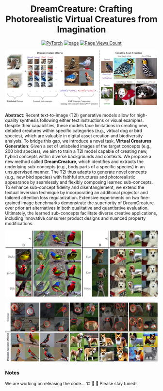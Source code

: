 <div align="center">
  
# DreamCreature: Crafting Photorealistic Virtual Creatures from Imagination

<a href="https://pytorch.org/get-started/locally/"><img alt="PyTorch" src="https://img.shields.io/badge/PyTorch-ee4c2c?logo=pytorch&logoColor=white"></a>
<a href="https://dreamwireart.github.io/"><img alt="page" src="https://img.shields.io/badge/Webpage-0054a6?logo=Google%20chrome&logoColor=white"></a>
[![Page Views Count](https://badges.toozhao.com/badges/01HG2ZDZV8WJ73GSR6PXBXAZ56/blue.svg)](https://badges.toozhao.com/badges/01HG2ZDZV8WJ73GSR6PXBXAZ56 "Get your own page views count badge on badges.toozhao.com")

</div>

![overview](docs/fig1.png)

**Abstract**: Recent text-to-image (T2I) generative models allow for high-quality synthesis following either text instructions or visual examples. Despite their capabilities, these models face limitations in creating new, detailed creatures within specific categories (e.g., virtual dog or bird species), which are valuable in digital asset creation and biodiversity analysis. 
To bridge this gap, we introduce a novel task, **Virtual Creatures Generation**: Given a set of unlabeled images of the target concepts (e.g., 200 bird species), we aim to train a T2I model capable of creating new, hybrid concepts within diverse backgrounds and contexts.
We propose a new method called **DreamCreature**, which identifies and extracts the underlying sub-concepts (e.g., body parts of a specific species) in an unsupervised manner. The T2I thus adapts to generate novel concepts (e.g., new bird species) with faithful structures and photorealistic appearance by seamlessly and flexibly composing learned sub-concepts. To enhance sub-concept fidelity and disentanglement, we extend the textual inversion technique by incorporating an additional projector and tailored attention loss regularization. Extensive experiments on two fine-grained image benchmarks demonstrate the superiority of DreamCreature over prior art alternatives in both qualitative and quantitative evaluation. Ultimately, the learned sub-concepts facilitate diverse creative applications, including innovative consumer product designs and nuanced property modifications.



![sourceAB](docs/fig2.png)

![composite](docs/fig3.png)

### Notes
We are working on releasing the code... 🏗️ 🚧 🔨 Please stay tuned!
